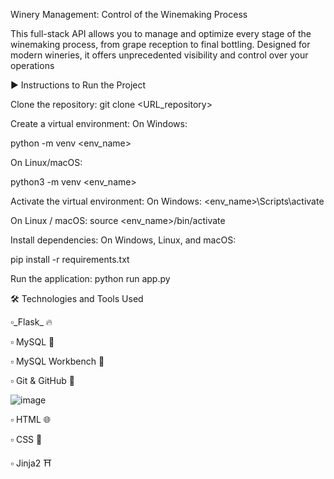 Winery Management: Control of the Winemaking Process

This full-stack API allows you to manage and optimize every stage of the winemaking process, from grape reception to final bottling. Designed for modern wineries, it offers unprecedented visibility and control over your operations

▶️ Instructions to Run the Project

Clone the repository:
git clone <URL_repository>

Create a virtual environment:
On Windows:

python -m venv <env_name>

On Linux/macOS:

python3 -m venv <env_name>

Activate the virtual environment:
On Windows:
<env_name>\Scripts\activate

On Linux / macOS:
source <env_name>/bin/activate

Install dependencies:
On Windows, Linux, and macOS:

pip install -r requirements.txt

Run the application:
python run app.py


🛠️ Technologies and Tools Used

▫️_Flask_ 🔥

▫️ MySQL 🐬

▫️ MySQL Workbench 🧰

▫️ Git & GitHub 🔧

 ![image](https://github.com/user-attachments/assets/e3956432-bcd9-41c9-a074-6185ef7da698)

▫️ HTML 🌐

▫️ CSS 🎨

▫️ Jinja2 ⛩️
